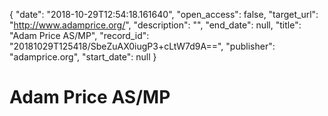 {
  "date": "2018-10-29T12:54:18.161640", 
  "open_access": false, 
  "target_url": "http://www.adamprice.org/", 
  "description": "", 
  "end_date": null, 
  "title": "Adam Price AS/MP", 
  "record_id": "20181029T125418/SbeZuAX0iugP3+cLtW7d9A==", 
  "publisher": "adamprice.org", 
  "start_date": null
}

# Adam Price AS/MP


